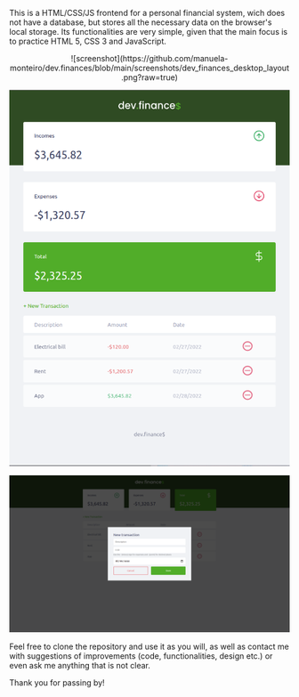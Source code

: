 This is a HTML/CSS/JS frontend for a personal financial system, wich does not have a database, but stores all the necessary data on the browser's local storage. Its functionalities are very simple, given that the main focus is to practice HTML 5, CSS 3 and JavaScript.

<p style="text-align:center">![screenshot](https://github.com/manuela-monteiro/dev.finances/blob/main/screenshots/dev_finances_desktop_layout.png?raw=true)

![screenshot](https://github.com/manuela-monteiro/dev.finances/blob/main/screenshots/dev_finances_mobile_layout.png?raw=true)

![screenshot](https://github.com/manuela-monteiro/dev.finances/blob/main/screenshots/dev_finances_form.png?raw=true)</p>

Feel free to clone the repository and use it as you will, as well as contact me with suggestions of improvements (code, functionalities, design etc.) or even ask me anything that is not clear.

Thank you for passing by!
